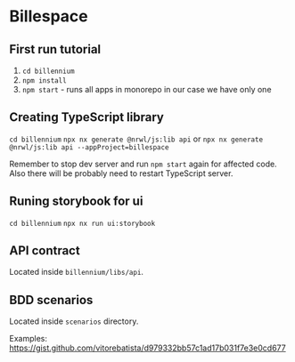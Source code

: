 # Billespace

## First run tutorial

1. `cd billennium`
2. `npm install`
3. `npm start` - runs all apps in monorepo in our case we have only one

## Creating TypeScript library

`cd billennium`
`npx nx generate @nrwl/js:lib api` or `npx nx generate @nrwl/js:lib api --appProject=billespace`

Remember to stop dev server and run `npm start` again for affected code.
Also there will be probably need to restart TypeScript server.

## Runing storybook for ui

`cd billennium`
`npx nx run ui:storybook`

## API contract

Located inside `billennium/libs/api`.

## BDD scenarios

Located inside `scenarios` directory.

Examples:
https://gist.github.com/vitorebatista/d979332bb57c1ad17b031f7e3e0cd677